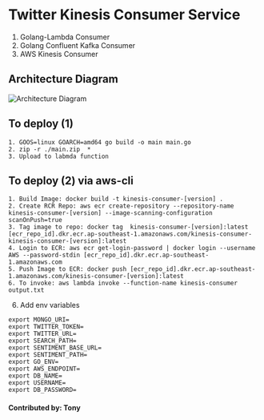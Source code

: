 # Twitter Kinesis Consumer Service
1. Golang-Lambda Consumer
3. Golang Confluent Kafka Consumer
4. AWS Kinesis Consumer

##  Architecture Diagram
![Architecture Diagram](https://kinesis-consumer-service/blob/main/kinesis-consumerDiagram.png)

##  To deploy (1)
```shell script
1. GOOS=linux GOARCH=amd64 go build -o main main.go
2. zip -r ./main.zip  *
3. Upload to labmda function
```
## To deploy (2) via aws-cli
```shell script
1. Build Image: docker build -t kinesis-consumer-[version] .
2. Create RCR Repo: aws ecr create-repository --repository-name kinesis-consumer-[version] --image-scanning-configuration scanOnPush=true
3. Tag image to repo: docker tag  kinesis-consumer-[version]:latest [ecr_repo_id].dkr.ecr.ap-southeast-1.amazonaws.com/kinesis-consumer-kinesis-consumer-[version]:latest
4. Login to ECR: aws ecr get-login-password | docker login --username AWS --password-stdin [ecr_repo_id].dkr.ecr.ap-southeast-1.amazonaws.com
5. Push Image to ECR: docker push [ecr_repo_id].dkr.ecr.ap-southeast-1.amazonaws.com/kinesis-consumer-[version]:latest
6. To invoke: aws lambda invoke --function-name kinesis-consumer  output.txt 
```
6. Add env variables
```shell script
export MONGO_URI=
export TWITTER_TOKEN=
export TWITTER_URL=
export SEARCH_PATH=
export SENTIMENT_BASE_URL=
export SENTIMENT_PATH=
export GO_ENV=
export AWS_ENDPOINT=
export DB_NAME=
export USERNAME=
export DB_PASSWORD=
```

#### Contributed by: Tony
